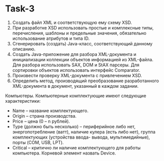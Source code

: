 # Task-3

1. Создать файл XML и соответствующую ему схему XSD.
2. При разработке XSD использовать простые и комплексные типы, перечисления,
шаблоны и предельные значения, обязательно использование атрибутов и типа ID.
3. Сгенерировать (создать) Java-класс, соответствующий данному описанию.
4. Создать Java-приложение для разбора XML-документа и инициализации коллекции
объектов информацией из XML-файла. Для разбора использовать SAX, DOM и StAX
парсеры. Для сортировки объектов использовать интерфейс Comparator.
5. Произвести проверку XML-документа с привлечением XSD.
6. Определить метод, производящий преобразование разработанного XML-документа в
документ, указанный в каждом задании.

Компьютеры.
Компьютерные комплектующие имеют следующие характеристики:
- Name – название комплектующего.
- Origin – страна производства.
- Price – цена (0 – n рублей).
- Type (должно быть несколько) – периферийное либо нет, энергопотребление
(ватт), наличие кулера (есть либо нет), группа комплектующих (устройства ввода-
вывода, мультимедийные), порты (COM, USB, LPT).
- Critical – критично ли наличие комплектующего для работы компьютера.
Корневой элемент назвать Device.
